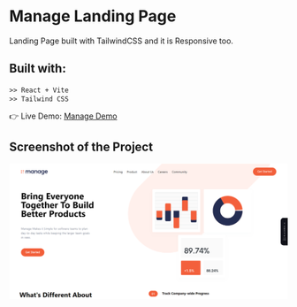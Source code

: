 # Manage Landing Page

Landing Page built with TailwindCSS and it is Responsive too.

## Built with:

    >> React + Vite
    >> Tailwind CSS


👉 Live Demo: <a href='https://manage-landing-page-nine-ruby.vercel.app/'>Manage Demo</a>

## Screenshot of the Project

![Screenshot](/public/img/page.png)
